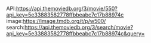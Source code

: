 API:https://api.themoviedb.org/3/movie/550?api_key=5e33883582778ffbbeabc7c17b88974c
image:https://image.tmdb.org/t/p/w500/
search:https://api.themoviedb.org/3/search/movie?api_key=5e33883582778ffbbeabc7c17b88974c&query=
